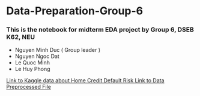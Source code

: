 # Data-Preparation-Group-6

### This is the notebook for midterm EDA project by Group 6, DSEB K62, NEU
  
  * Nguyen Minh Duc ( Group leader )
  * Nguyen Ngoc Dat
  * Le Quoc Minh
  * Le Huy Phong 
  
  [Link to Kaggle data about Home Credit Default Risk ](https://www.kaggle.com/competitions/home-credit-default-risk)
  [Link to Data Preprocessed File](https://drive.google.com/drive/folders/1FQYwYaWsNSMVemAqvVbtUaIIdTyErh17?usp=sharing)
  
  
